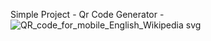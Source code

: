 Simple Project - Qr Code Generator -
![QR_code_for_mobile_English_Wikipedia svg](https://user-images.githubusercontent.com/74245727/160223075-5f79240d-c545-4945-bb86-e1abc580e56a.png)
